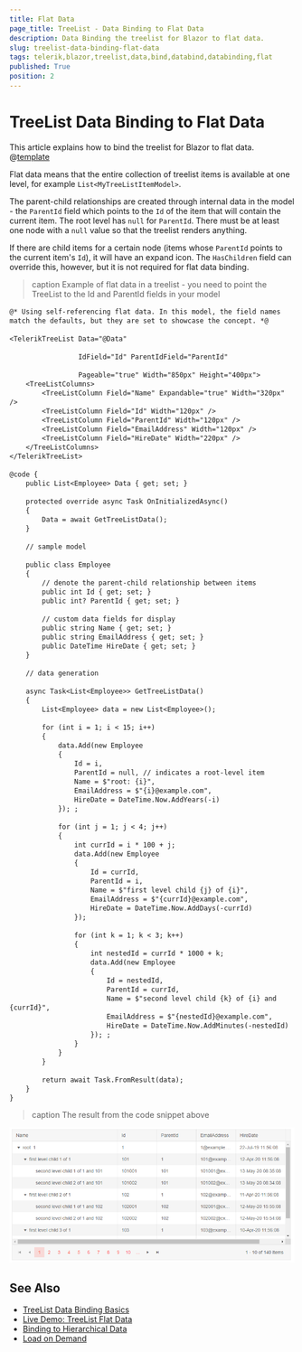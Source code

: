 ```yaml
---
title: Flat Data
page_title: TreeList - Data Binding to Flat Data
description: Data Binding the treelist for Blazor to flat data.
slug: treelist-data-binding-flat-data
tags: telerik,blazor,treelist,data,bind,databind,databinding,flat
published: True
position: 2
---
```


# TreeList Data Binding to Flat Data

This article explains how to bind the treelist for Blazor to flat data. 
@[template](/_contentTemplates/treelist/databinding.md#link-to-basics)


Flat data means that the entire collection of treelist items is available at one level, for example `List<MyTreeListItemModel>`.

The parent-child relationships are created through internal data in the model - the `ParentId` field which points to the `Id` of the item that will contain the current item. The root level has `null` for `ParentId`. There must be at least one node with a `null` value so that the treelist renders anything.

If there are child items for a certain node (items whose `ParentId` points to the current item's `Id`), it will have an expand icon. The `HasChildren` field can override this, however, but it is not required for flat data binding.

>caption Example of flat data in a treelist - you need to point the TreeList to the Id and ParentId fields in your model

````RAZOR
@* Using self-referencing flat data. In this model, the field names match the defaults, but they are set to showcase the concept. *@

<TelerikTreeList Data="@Data" 

                 IdField="Id" ParentIdField="ParentId"

                 Pageable="true" Width="850px" Height="400px">
    <TreeListColumns>
        <TreeListColumn Field="Name" Expandable="true" Width="320px" />
        <TreeListColumn Field="Id" Width="120px" />
        <TreeListColumn Field="ParentId" Width="120px" />
        <TreeListColumn Field="EmailAddress" Width="120px" />
        <TreeListColumn Field="HireDate" Width="220px" />
    </TreeListColumns>
</TelerikTreeList>

@code {
    public List<Employee> Data { get; set; }

    protected override async Task OnInitializedAsync()
    {
        Data = await GetTreeListData();
    }

    // sample model

    public class Employee
    {
        // denote the parent-child relationship between items
        public int Id { get; set; }
        public int? ParentId { get; set; }
        
        // custom data fields for display
        public string Name { get; set; }
        public string EmailAddress { get; set; }
        public DateTime HireDate { get; set; }
    }

    // data generation

    async Task<List<Employee>> GetTreeListData()
    {
        List<Employee> data = new List<Employee>();

        for (int i = 1; i < 15; i++)
        {
            data.Add(new Employee
            {
                Id = i,
                ParentId = null, // indicates a root-level item
                Name = $"root: {i}",
                EmailAddress = $"{i}@example.com",
                HireDate = DateTime.Now.AddYears(-i)
            }); ;

            for (int j = 1; j < 4; j++)
            {
                int currId = i * 100 + j;
                data.Add(new Employee
                {
                    Id = currId,
                    ParentId = i,
                    Name = $"first level child {j} of {i}",
                    EmailAddress = $"{currId}@example.com",
                    HireDate = DateTime.Now.AddDays(-currId)
                });

                for (int k = 1; k < 3; k++)
                {
                    int nestedId = currId * 1000 + k;
                    data.Add(new Employee
                    {
                        Id = nestedId,
                        ParentId = currId,
                        Name = $"second level child {k} of {i} and {currId}",
                        EmailAddress = $"{nestedId}@example.com",
                        HireDate = DateTime.Now.AddMinutes(-nestedId)
                    }); ;
                }
            }
        }

        return await Task.FromResult(data);
    }
}
````

>caption The result from the code snippet above

![TreeList bound to flat data](images/flat-binding.png)


## See Also

  * [TreeList Data Binding Basics](slug://treelist-data-binding-overview)
  * [Live Demo: TreeList Flat Data](https://demos.telerik.com/blazor-ui/treelist/binding-flat-data)
  * [Binding to Hierarchical Data](slug://treelist-data-binding-hierarchical-data)
  * [Load on Demand](slug://treelist-data-binding-load-on-demand)

